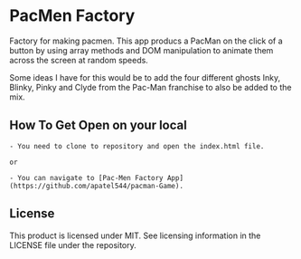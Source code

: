 # PacMen Factory

Factory for making pacmen. This app producs a PacMan on the click of a button by using array methods and DOM manipulation to animate them across the screen at random speeds. 

Some ideas I have for this would be to add the four different ghosts Inky, Blinky, Pinky and Clyde from the Pac-Man franchise to also be added to the mix.

## How To Get Open on your local
    
    - You need to clone to repository and open the index.html file.
    
    or
    
    - You can navigate to [Pac-Men Factory App](https://github.com/apatel544/pacman-Game).
    


## License
This product is licensed under MIT. See licensing information in the LICENSE file under the repository.

